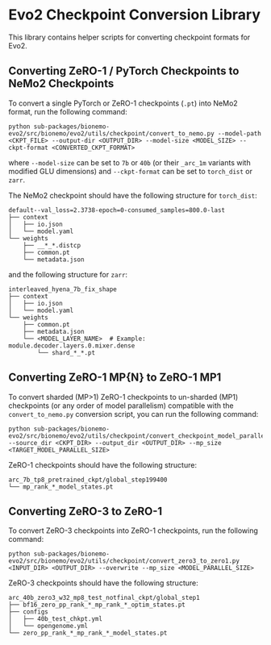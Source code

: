 # Evo2 Checkpoint Conversion Library

This library contains helper scripts for converting checkpoint formats for Evo2.

## Converting ZeRO-1 / PyTorch Checkpoints to NeMo2 Checkpoints

To convert a single PyTorch or ZeRO-1 checkpoints (`.pt`) into NeMo2 format, run the following command:
```
python sub-packages/bionemo-evo2/src/bionemo/evo2/utils/checkpoint/convert_to_nemo.py --model-path <CKPT_FILE> --output-dir <OUTPUT_DIR> --model-size <MODEL_SIZE> --ckpt-format <CONVERTED_CKPT_FORMAT>
```
where `--model-size` can be set to `7b` or `40b` (or their `_arc_1m` variants with modified GLU dimensions) and `--ckpt-format` can be set to `torch_dist` or `zarr`.

The NeMo2 checkpoint should have the following structure for `torch_dist`:
```
default--val_loss=2.3738-epoch=0-consumed_samples=800.0-last
├── context
│   ├── io.json
│   └── model.yaml
└── weights
    ├── __*_*.distcp
    ├── common.pt
    └── metadata.json
```
and the following structure for `zarr`:
```
interleaved_hyena_7b_fix_shape
├── context
│   ├── io.json
│   └── model.yaml
└── weights
    ├── common.pt
    ├── metadata.json
    └── <MODEL_LAYER_NAME>  # Example: module.decoder.layers.0.mixer.dense
        └── shard_*_*.pt
```

## Converting ZeRO-1 MP{N} to ZeRO-1 MP1

To convert sharded (MP>1) ZeRO-1 checkpoints to un-sharded (MP1) checkpoints (or any order of model parallelism) compatible with the `convert_to_nemo.py` conversion script, you can run the following command:
```
python sub-packages/bionemo-evo2/src/bionemo/evo2/utils/checkpoint/convert_checkpoint_model_parallel_evo2.py --source_dir <CKPT_DIR> --output_dir <OUTPUT_DIR> --mp_size <TARGET_MODEL_PARALLEL_SIZE>
```

ZeRO-1 checkpoints should have the following structure:
```
arc_7b_tp8_pretrained_ckpt/global_step199400
└── mp_rank_*_model_states.pt
```

## Converting ZeRO-3 to ZeRO-1

To convert ZeRO-3 checkpoints into ZeRO-1 checkpoints, run the following command:
```
python sub-packages/bionemo-evo2/src/bionemo/evo2/utils/checkpoint/convert_zero3_to_zero1.py <INPUT_DIR> <OUTPUT_DIR> --overwrite --mp_size <MODEL_PARALLEL_SIZE>
```

ZeRO-3 checkpoints should have the following structure:
```
arc_40b_zero3_w32_mp8_test_notfinal_ckpt/global_step1
├── bf16_zero_pp_rank_*_mp_rank_*_optim_states.pt
├── configs
│   ├── 40b_test_chkpt.yml
│   └── opengenome.yml
└── zero_pp_rank_*_mp_rank_*_model_states.pt
```
